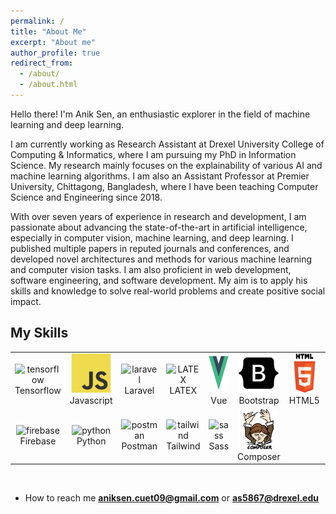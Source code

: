```yaml
---
permalink: /
title: "About Me"
excerpt: "About me"
author_profile: true
redirect_from: 
  - /about/
  - /about.html
---
```

Hello there! I'm Anik Sen, an enthusiastic explorer in the field of machine learning and deep learning.

I am currently working as Research Assistant at Drexel University College of Computing & Informatics, where I am pursuing my PhD in Information Science. My research mainly focuses on the explainability of various AI and machine learning algorithms. I am also an Assistant Professor at Premier University, Chittagong, Bangladesh, where I have been teaching Computer Science and Engineering since 2018.

With over seven years of experience in research and development, I am passionate about advancing the state-of-the-art in artificial intelligence, especially in computer vision, machine learning, and deep learning. I published multiple papers in reputed journals and conferences, and developed novel architectures and methods for various machine learning and computer vision tasks. I am also proficient in web development, software engineering, and software development. My aim is to apply his skills and knowledge to solve real-world problems and create positive social impact.

<h2>My Skills</h2>
<table>
  <tr>
    <td align="center">
      <img alt="tensorflow" height=64px src="https://devicons.dev.br/icons?icon=Tensorflow">
      <br>Tensorflow
    </td>
    <td align="center">
      <img alt="javascript" height=64px src="https://raw.githubusercontent.com/devicons/devicon/master/icons/javascript/javascript-original.svg">
      <br>Javascript
    </td>
    <td align="center">
       <img alt="laravel" height=64px src="https://devicons.dev.br/icons?icon=Laravel" />
      <br>Laravel
    </td>
    <td align="center">
      <img alt="LATEX" height=64px src="https://devicons.dev.br/icons?icon=Latex">
      <br>LATEX
    </td>
    <td align="center">
      <img alt="vue" height=64px src="https://raw.githubusercontent.com/devicons/devicon/master/icons/vuejs/vuejs-original.svg">
      <br>Vue
    </td>
    <td align="center">
      <img alt="bootstrap" height=64px src="https://raw.githubusercontent.com/devicons/devicon/master/icons/bootstrap/bootstrap-plain.svg">
      <br>Bootstrap
    </td>
    <td align="center">
      <img alt="html5" height=64px src="https://raw.githubusercontent.com/devicons/devicon/master/icons/html5/html5-original-wordmark.svg">
      <br>HTML5
    </td>
    <td align="center">
      <img alt="php" height=64px src="https://devicons.dev.br/icons?icon=PHP">
      <br>PHP
    </td>
    <td align="center">
      <img alt="git" height=64px src="https://devicons.dev.br/icons?icon=git">
      <br>Git
    </td>
    <td align="center">
      <img alt="jquery" height=64px src="https://devicons.dev.br/icons?icon=jquery">
      <br>jQuery
    </td>
    <td align="center">
      <img alt="wordpress" height=64px src="https://devicons.dev.br/icons?icon=wordpress">
      <br>WordPress
    </td>
    <td align="center">
      <img alt="angular" height=64px src="https://devicons.dev.br/icons?icon=angular">
      <br>Angular
    </td>
  </tr>
  <tr>
    <td align="center">
      <img alt="firebase" height=64px src="https://devicons.dev.br/icons?icon=firebase">
      <br>Firebase
    </td>
    <td align="center">
      <img alt="python" height=64px src="https://devicons.dev.br/icons?icon=python">
      <br>Python
    </td>
    <td align="center">
      <img alt="postman" height=64px src="https://devicons.dev.br/icons?icon=postman">
      <br>Postman
    </td>
    <td align="center">
      <img alt="tailwind" height=64px src="https://devicons.dev.br/icons?icon=tailwindcss">
      <br>Tailwind
    </td>
    <td align="center">
      <img alt="sass" height=64px src="https://devicons.dev.br/icons?icon=sass">
      <br>Sass
    </td>
    <td align="center">
      <img alt="composer" height=64px src="https://raw.githubusercontent.com/devicons/devicon/master/icons/composer/composer-original.svg">
      <br>Composer
    </td>
  </tr>
</table>

<br>

- How to reach me **aniksen.cuet09@gmail.com** or **as5867@drexel.edu**